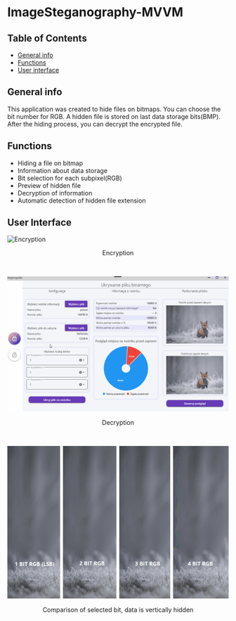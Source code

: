 # ImageSteganography-MVVM
## Table of Contents
* [General info](#general-info)
* [Functions](#functions)
* [User interface](#user-interface)

## General info
This application was created to hide files on bitmaps. 
You can choose the bit number for RGB. A hidden file is stored on last data storage bits(BMP).
After the hiding process, you can decrypt the encrypted file.


## Functions

+ Hiding a file on bitmap
+ Information about data storage
+ Bit selection for each subpixel(RGB) 
+ Preview of hidden file
+ Decryption of information
+ Automatic detection of hidden file extension

## User Interface

![Encryption](https://github.com/RadoslawJasinski/ImageSteganography-MVVM/blob/main/EncryptionAnimation.gif)
<p align="center">Encryption</p>&nbsp;
&nbsp;


![Decryption](https://github.com/RadoslawJasinski/ImageSteganography-MVVM/blob/main/DecryptionAnimation.gif)
<p align="center">Decryption</p>&nbsp;


<p align="center"><img src="https://github.com/RadoslawJasinski/ImageSteganography-MVVM/blob/main/Comparison.png"></p>
<p align="center">Comparison of selected bit, data is vertically hidden</p>&nbsp;
